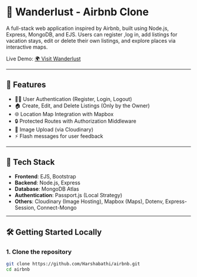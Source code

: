 # 🏡 Wanderlust - Airbnb Clone

A full-stack web application inspired by Airbnb, built using Node.js, Express, MongoDB, and EJS. Users can register
,log in, add listings for vacation stays, edit or delete their own listings, and explore places via interactive maps.

Live Demo: [🌍 Visit Wanderlust](https://wanderlust-4s6f.onrender.com)

---

## 📌 Features

- 🧑‍💼 User Authentication (Register, Login, Logout)
- 🏠 Create, Edit, and Delete Listings (Only by the Owner)
- 🌐 Location Map Integration with Mapbox
- 🔒 Protected Routes with Authorization Middleware
- 📸 Image Upload (via Cloudinary)
- ⚡ Flash messages for user feedback

---

## 🚀 Tech Stack

- **Frontend**: EJS, Bootstrap
- **Backend**: Node.js, Express
- **Database**: MongoDB Atlas
- **Authentication**: Passport.js (Local Strategy)
- **Others**: Cloudinary (Image Hosting), Mapbox (Maps), Dotenv, Express-Session, Connect-Mongo

---

## 🛠️ Getting Started Locally

### 1. Clone the repository

```bash
git clone https://github.com/Harshabathi/airbnb.git
cd airbnb
